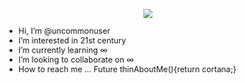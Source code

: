 <p align="center">
  <img src="https://user-images.githubusercontent.com/105605720/168490029-b44f66c0-41c4-4372-8f42-066474d49b1f.gif" />
</p>

- Hi, I’m @uncommonuser 
- I’m interested in 21st century 
- I’m currently learning ∞ 
- I’m looking to collaborate on ∞ 
- How to reach me ... 
     Future<Cortana> thinAboutMe(){return cortana;}

<!-- 
<p align="center">
  <img src="https://user-images.githubusercontent.com/105605720/168489653-21443f49-9688-4fbc-9a28-86eb7434a170.gif" />
</p> -->
